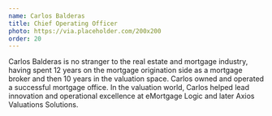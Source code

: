 ```yaml
---
name: Carlos Balderas
title: Chief Operating Officer
photo: https://via.placeholder.com/200x200
order: 20
---
```


Carlos Balderas is no stranger to the real estate and mortgage industry, having spent 12 years on the mortgage origination side as a mortgage broker and then 10 years in the valuation space. Carlos owned and operated a successful mortgage office.   In the valuation world,  Carlos helped lead innovation and operational excellence at eMortgage Logic and later Axios Valuations Solutions.
